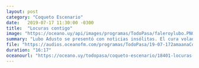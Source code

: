 ```yaml
---
layout: post
category: "Coqueto Escenario"
date:   2019-07-17 11:30:00 -0300
title:  "Locuras contigo"
image: "https://oceano.uy/api/images/programas/TodoPasa/faleroylubo.PNG"
summary: "Lubo Adusto se presentó con noticias insólitas. El cura volador en Brasil, el colombiano que llevó cocaína en una peluca, el video tramposo de la ex rubia de Rombai y un análisis minucioso del amigo de Alejandro Balbi, un poco molesto."
file: "https://audios.oceanofm.com/programas/TodoPasa/19-07-172amaanaCoquetoescenario.mp3"
duration: "16:17"
oceanourl: "https://oceano.uy/todopasa/coqueto-escenario/18401-locuras-contigo"
---
```

  
